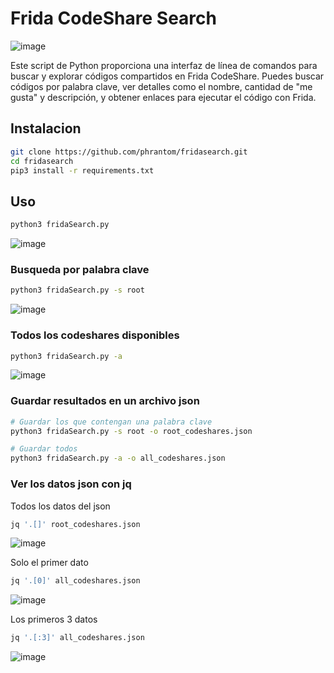 # Frida CodeShare Search


![image](https://github.com/phrantom/fridasearch/assets/52974841/c8094f13-9939-4602-8517-1aec2058404f)


Este script de Python proporciona una interfaz de línea de comandos para buscar y explorar códigos compartidos en Frida CodeShare. Puedes buscar códigos por palabra clave, ver detalles como el nombre, cantidad de "me gusta" y descripción, y obtener enlaces para ejecutar el código con Frida.

## Instalacion

```bash
git clone https://github.com/phrantom/fridasearch.git
cd fridasearch
pip3 install -r requirements.txt
```


## Uso

```bash
python3 fridaSearch.py
```

![image](https://github.com/phrantom/fridasearch/assets/52974841/e115e0d8-08af-4114-81aa-aa6d11eb1b9b)



### Busqueda por palabra clave

```bash
python3 fridaSearch.py -s root
```

![image](https://github.com/phrantom/fridasearch/assets/52974841/9eb2f275-9979-4410-8893-b84eb16b8a64)



### Todos los codeshares disponibles

```bash
python3 fridaSearch.py -a 
```
![image](https://github.com/phrantom/fridasearch/assets/52974841/fe9cdd41-7b1d-4383-915b-67a46f377f46)




### Guardar resultados en un archivo json
```bash
# Guardar los que contengan una palabra clave
python3 fridaSearch.py -s root -o root_codeshares.json
```

```bash
# Guardar todos
python3 fridaSearch.py -a -o all_codeshares.json
```




### Ver los datos json con jq

Todos los datos del json 
```bash
jq '.[]' root_codeshares.json
```

![image](https://github.com/phrantom/fridasearch/assets/52974841/62d05788-4921-42b0-8d0f-3632a3e3a5c9)



Solo el primer dato
```bash
jq '.[0]' all_codeshares.json
```

![image](https://github.com/phrantom/fridasearch/assets/52974841/c7602886-5d0d-4724-8434-b3aa4c774f66)



Los primeros 3 datos 
```bash
jq '.[:3]' all_codeshares.json
```

![image](https://github.com/phrantom/fridasearch/assets/52974841/479de1d6-900d-4530-ab25-4be1945573a2)


